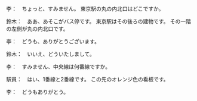 李：　ちょっと、すみません。
東京駅の丸の内北口はどこですか。

鈴木：　ああ、あそこがバス停です。
東京駅はその後ろの建物です。
その一階の左側が丸の内北口です。

李：　どうも、ありがとうございます。

鈴木：　いいえ、どういたしまして。

李：　すみません、中央線は何番線ですか。

駅員：　はい、1番線と2番線です。
この先のオレンジ色の看板です。

李：　どうもありがとう。
